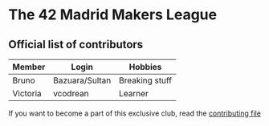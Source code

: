 # The 42 Madrid Makers League

## Official list of contributors

|Member|Login|Hobbies|
|---|---|---|
|Bruno|Bazuara/Sultan|Breaking stuff|
|Victoria|vcodrean|Learner|

If you want to become a part of this exclusive club, read the [contributing file](CONTRIBUTING.md)
